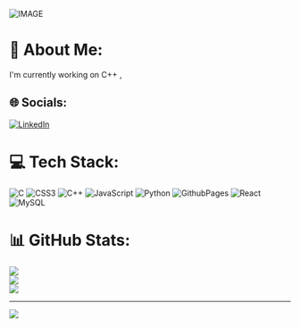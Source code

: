 ![IMAGE](https://user-images.githubusercontent.com/74038190/240304586-d48893bd-0757-481c-8d7e-ba3e163feae7.png)

# 💫 About Me:
I'm currently working on C++ , 

## 🌐 Socials:
[![LinkedIn](https://img.shields.io/badge/LinkedIn-%230077B5.svg?logo=linkedin&logoColor=white)](https://linkedin.com/in/Shrutibansal022) 

# 💻 Tech Stack:
![C](https://img.shields.io/badge/c-%2300599C.svg?style=for-the-badge&logo=c&logoColor=white) ![CSS3](https://img.shields.io/badge/css3-%231572B6.svg?style=for-the-badge&logo=css3&logoColor=white) ![C++](https://img.shields.io/badge/c++-%2300599C.svg?style=for-the-badge&logo=c%2B%2B&logoColor=white) ![JavaScript](https://img.shields.io/badge/javascript-%23323330.svg?style=for-the-badge&logo=javascript&logoColor=%23F7DF1E) ![Python](https://img.shields.io/badge/python-3670A0?style=for-the-badge&logo=python&logoColor=ffdd54) ![GithubPages](https://img.shields.io/badge/github%20pages-121013?style=for-the-badge&logo=github&logoColor=white) ![React](https://img.shields.io/badge/react-%2320232a.svg?style=for-the-badge&logo=react&logoColor=%2361DAFB) ![MySQL](https://img.shields.io/badge/mysql-4479A1.svg?style=for-the-badge&logo=mysql&logoColor=white)
# 📊 GitHub Stats:
![](https://github-readme-stats.vercel.app/api?username=Shrutibansal22&theme=dark&hide_border=false&include_all_commits=true&count_private=false)<br/>
![](https://github-readme-streak-stats.herokuapp.com/?user=Shrutibansal22&theme=dark&hide_border=false)<br/>
![](https://github-readme-stats.vercel.app/api/top-langs/?username=Shrutibansal22&theme=dark&hide_border=false&include_all_commits=true&count_private=false&layout=compact)

---
[![](https://visitcount.itsvg.in/api?id=Shrutibansal22&icon=0&color=0)](https://visitcount.itsvg.in)

<!-- Proudly created with GPRM ( https://gprm.itsvg.in ) -->
